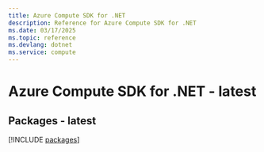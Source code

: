```yaml
---
title: Azure Compute SDK for .NET
description: Reference for Azure Compute SDK for .NET
ms.date: 03/17/2025
ms.topic: reference
ms.devlang: dotnet
ms.service: compute
---
```

# Azure Compute SDK for .NET - latest
## Packages - latest
[!INCLUDE [packages](compute-index.md)]